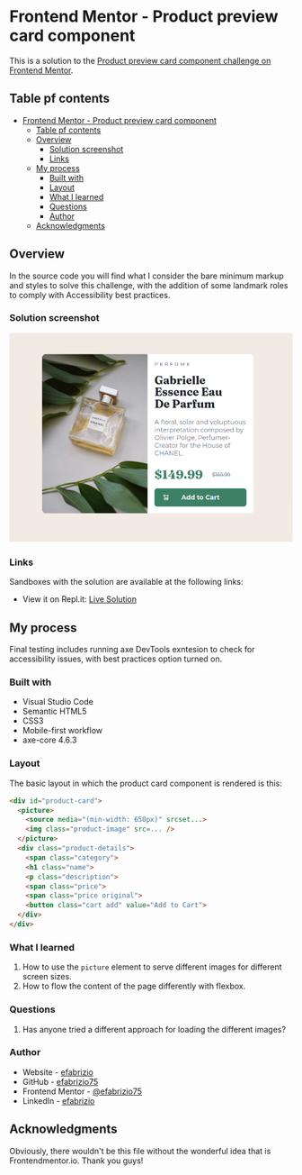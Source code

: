 # Frontend Mentor - Product preview card component

This is a solution to the [Product preview card component challenge on Frontend Mentor](https://www.frontendmentor.io/challenges/product-preview-card-component-GO7UmttRfa).

## Table pf contents

- [Frontend Mentor - Product preview card component](#frontend-mentor---product-preview-card-component)
  - [Table pf contents](#table-pf-contents)
  - [Overview](#overview)
    - [Solution screenshot](#solution-screenshot)
    - [Links](#links)
  - [My process](#my-process)
    - [Built with](#built-with)
    - [Layout](#layout)
    - [What I learned](#what-i-learned)
    - [Questions](#questions)
    - [Author](#author)
  - [Acknowledgments](#acknowledgments)

## Overview

In the source code you will find what I consider the bare minimum markup and styles to solve this challenge, with the addition of some landmark roles to comply with Accessibility best practices.

### Solution screenshot

![Solution screenshot](images/solution_1.png)

### Links

Sandboxes with the solution are available at the following links:
- View it on Repl.it: [Live Solution]()

## My process

Final testing includes running axe DevTools exntesion to check for accessibility issues, with best practices option turned on.

### Built with

- Visual Studio Code
- Semantic HTML5
- CSS3
- Mobile-first workflow
- axe-core 4.6.3

### Layout

The basic layout in which the product card component is rendered is this:

```html
<div id="product-card">
  <picture>
    <source media="(min-width: 650px)" srcset...>
    <img class="product-image" src=... />
  </picture>
  <div class="product-details">
    <span class="category">
    <h1 class="name">
    <p class="description">
    <span class="price">
    <span class="price original">
    <button class="cart add" value="Add to Cart">
  </div>
</div>
```

### What I learned

1. How to use the `picture` element to serve different images for different screen sizes.
2. How to flow the content of the page differently with flexbox.

### Questions

1. Has anyone tried a different approach for loading the different images?

### Author

- Website - [efabrizio](https://www.efabrizio.com)
- GitHub - [efabrizio75](https://github.com/efabrizio75)
- Frontend Mentor - [@efabrizio75](https://www.frontendmentor.io/profile/efabrizio75)
- LinkedIn - [efabrizio](https://www.linkedin.com/in/efabrizio/)

## Acknowledgments

Obviously, there wouldn't be this file without the wonderful idea that is Frontendmentor.io. Thank you guys!